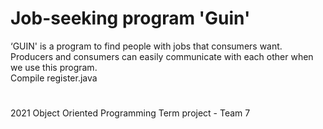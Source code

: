 # Job-seeking program 'Guin'
 
‘GUIN' is a program to find people with jobs that consumers want. 
Producers and consumers can easily communicate with each other when we use this program.   
Compile register.java
#
 2021 Object Oriented Programming Term project - Team 7

